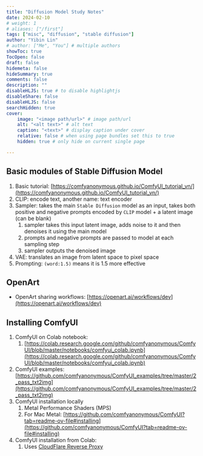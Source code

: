 ```yaml
---
title: "Diffusion Model Study Notes"
date: 2024-02-10
# weight: 1
# aliases: ["/first"]
tags: ["misc", "diffusion", "stable diffusion"]
author: "Yibin Lin"
# author: ["Me", "You"] # multiple authors
showToc: true
TocOpen: false
draft: false
hidemeta: false
hideSummary: true
comments: false
description: ""
disableHLJS: true # to disable highlightjs
disableShare: false
disableHLJS: false
searchHidden: true
cover:
    image: "<image path/url>" # image path/url
    alt: "<alt text>" # alt text
    caption: "<text>" # display caption under cover
    relative: false # when using page bundles set this to true
    hidden: true # only hide on current single page

---
```



## Basic modules of Stable Diffusion Model

1. Basic tutorial: [https://comfyanonymous.github.io/ComfyUI_tutorial_vn/](https://comfyanonymous.github.io/ComfyUI_tutorial_vn/)
2. CLIP: encode text, another name: text encoder
3. Sampler: takes the main `Stable Diffusion` model as an input, takes both positive and negative prompts encoded by `CLIP` model + a latent image (can be blank)
    1. sampler takes this input latent image, adds noise to it and then denoises it using the main model
    2. prompts and negative prompts are passed to model at each sampling step
    3. sampler outputs the denoised image
4. VAE: translates an image from latent space to pixel space
5. Prompting: `(word:1.5)` means it is 1.5 more effective

## OpenArt

- OpenArt sharing workflows: [https://openart.ai/workflows/dev](https://openart.ai/workflows/dev)

## Installing ComfyUI

1. ComfyUI on Colab notebook:
    1. [https://colab.research.google.com/github/comfyanonymous/ComfyUI/blob/master/notebooks/comfyui_colab.ipynb](https://colab.research.google.com/github/comfyanonymous/ComfyUI/blob/master/notebooks/comfyui_colab.ipynb)
2. ComfyUI examples: [https://github.com/comfyanonymous/ComfyUI_examples/tree/master/2_pass_txt2img](https://github.com/comfyanonymous/ComfyUI_examples/tree/master/2_pass_txt2img)
3. ComfyUI installation locally
    1. Metal Performance Shaders (MPS)
    2. For Mac Metal: [https://github.com/comfyanonymous/ComfyUI?tab=readme-ov-file#installing](https://github.com/comfyanonymous/ComfyUI?tab=readme-ov-file#installing)
4. ComfyUI installation from Colab:
    1. Uses [CloudFlare Reverse Proxy](https://github.com/cloudflare/cloudflared)
